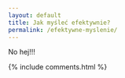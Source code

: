 ```yaml
---
layout: default
title: Jak myśleć efektywnie?
permalink: /efektywne-myslenie/
---
```


No hej!!!

{% include comments.html %}
